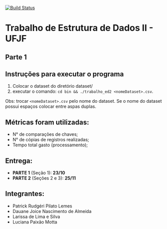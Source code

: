 [![Build Status](https://travis-ci.com/PatrickRudgeri/trabalho_ed2.svg?branch=master)](https://travis-ci.com/PatrickRudgeri/trabalho_ed2)

# Trabalho de Estrutura de Dados II - UFJF
## Parte 1 

## Instruções para executar o programa
1. Colocar o dataset do diretório dataset/ 
2. executar o comando: `cd bin && ./trabalho_ed2 <nomeDataset>.csv`. 

Obs: 
trocar `<nomeDataset>.csv` pelo nome do dataset. Se o nome do dataset possui espaços colocar entre aspas duplas.

## Métricas foram utilizadas:

- N° de comparações de chaves;
- N° de cópias de registros realizadas;
- Tempo total gasto (processamento);


## Entrega:

- **PARTE 1** (Seção 1): **23/10**
- **PARTE 2** (Seções 2 e 3): **25/11**

## Integrantes:

- Patrick Rudgéri Pilato Lemes
- Dauane Joice Nascimento de Almeida
- Larissa de Lima e Silva
- Luciana Paixão Motta
